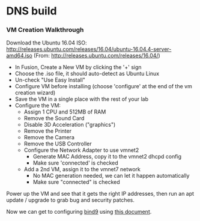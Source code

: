 <!--
net_config/dns-build.md
-->

# DNS build
### VM Creation Walkthrough

Download the Ubuntu 16.04 ISO:
http://releases.ubuntu.com/releases/16.04/ubuntu-16.04.4-server-amd64.iso
(From: http://releases.ubuntu.com/releases/16.04/)

- In Fusion, Create a New VM by clicking the '+' sign
- Choose the .iso file, it should auto-detect as Ubuntu Linux
- Un-check "Use Easy Install"
- Configure VM before installing (choose 'configure' at the end of the vm creation wizard)
- Save the VM in a single place with the rest of your lab
- Configure the VM:
  - Assign 1 CPU and 512MB of RAM
  - Remove the Sound Card
  - Disable 3D Acceleration ("graphics")
  - Remove the Printer
  - Remove the Camera
  - Remove the USB Controller
  - Configure the Network Adapter to use vmnet2
    - Generate MAC Address, copy it to the vmnet2 dhcpd config
    - Make sure 'connected' is checked
  - Add a 2nd VM, assign it to the vmnet7 network
    - No MAC generation needed, we can let it happen automatically
    - Make sure "connected" is checked


Power up the VM and see that it gets the right IP addresses, then run an apt update / upgrade to grab bug and security patches.

Now we can get to configuring [bind9](http://www.bind9.net) using [this document](./net-dns_config).
